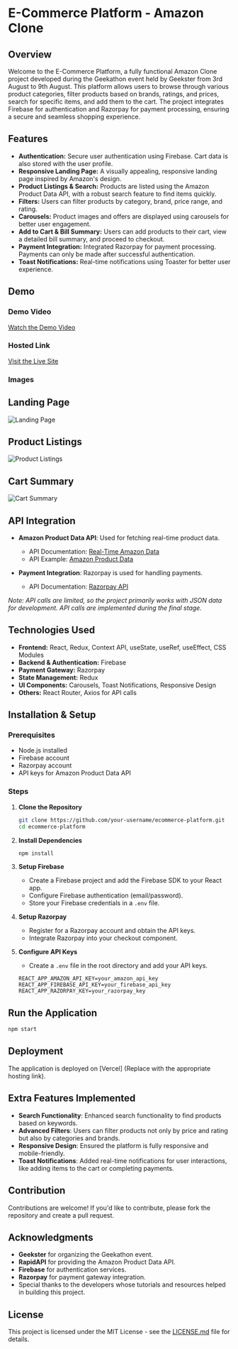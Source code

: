 # E-Commerce Platform - Amazon Clone

## Overview

Welcome to the E-Commerce Platform, a fully functional Amazon Clone project developed during the Geekathon event held by Geekster from 3rd August to 9th August. This platform allows users to browse through various product categories, filter products based on brands, ratings, and prices, search for specific items, and add them to the cart. The project integrates Firebase for authentication and Razorpay for payment processing, ensuring a secure and seamless shopping experience.

## Features

- **Authentication:** Secure user authentication using Firebase. Cart data is also stored with the user profile.
- **Responsive Landing Page:** A visually appealing, responsive landing page inspired by Amazon's design.
- **Product Listings & Search:** Products are listed using the Amazon Product Data API, with a robust search feature to find items quickly.
- **Filters:** Users can filter products by category, brand, price range, and rating.
- **Carousels:** Product images and offers are displayed using carousels for better user engagement.
- **Add to Cart & Bill Summary:** Users can add products to their cart, view a detailed bill summary, and proceed to checkout.
- **Payment Integration:** Integrated Razorpay for payment processing. Payments can only be made after successful authentication.
- **Toast Notifications:** Real-time notifications using Toaster for better user experience.

## Demo

### Demo Video
[Watch the Demo Video](#) 

### Hosted Link
[Visit the Live Site](https://amazon-clone-ashen-phi.vercel.app/) 

### Images
## Landing Page
![Landing Page](https://github.com/user-attachments/assets/96ea911b-c127-4722-a3e6-e6b7571d96f9)

## Product Listings
![Product Listings](https://github.com/user-attachments/assets/1a002a13-cb74-44e5-be46-6465942d2851)

## Cart Summary
![Cart Summary](https://github.com/user-attachments/assets/223b7053-7a25-4a73-b27a-0dbcda362804) 

## API Integration

- **Amazon Product Data API**: Used for fetching real-time product data.
  - API Documentation: [Real-Time Amazon Data](https://rapidapi.com/letscrape-6bRBa3QguO5/api/real-time-amazon-data/playground/apiendpoint_17991940-c656-454f-a9ee-0277b0ada11d)
  - API Example: [Amazon Product Data](https://rapidapi.com/opus-serve-opus-serve-default/api/amazon-product-data6)

- **Payment Integration**: Razorpay is used for handling payments.
  - API Documentation: [Razorpay API](https://razorpay.com/docs/api/)

*Note: API calls are limited, so the project primarily works with JSON data for development. API calls are implemented during the final stage.*

## Technologies Used

- **Frontend:** React, Redux, Context API, useState, useRef, useEffect, CSS Modules
- **Backend & Authentication:** Firebase
- **Payment Gateway:** Razorpay
- **State Management:** Redux
- **UI Components:** Carousels, Toast Notifications, Responsive Design
- **Others:** React Router, Axios for API calls

## Installation & Setup

### Prerequisites
- Node.js installed
- Firebase account
- Razorpay account
- API keys for Amazon Product Data API

### Steps

1. **Clone the Repository**
    ```bash
    git clone https://github.com/your-username/ecommerce-platform.git
    cd ecommerce-platform
    ```

2. **Install Dependencies**
    ```bash
    npm install
    ```

3. **Setup Firebase**
   - Create a Firebase project and add the Firebase SDK to your React app.
   - Configure Firebase authentication (email/password).
   - Store your Firebase credentials in a `.env` file.

4. **Setup Razorpay**
   - Register for a Razorpay account and obtain the API keys.
   - Integrate Razorpay into your checkout component.

5. **Configure API Keys**
   - Create a `.env` file in the root directory and add your API keys.
   ```env
   REACT_APP_AMAZON_API_KEY=your_amazon_api_key
   REACT_APP_FIREBASE_API_KEY=your_firebase_api_key
   REACT_APP_RAZORPAY_KEY=your_razorpay_key
   ```

## Run the Application

```bash
npm start
```
## Deployment

The application is deployed on [Vercel] (Replace with the appropriate hosting link).

## Extra Features Implemented

- **Search Functionality**: Enhanced search functionality to find products based on keywords.
- **Advanced Filters**: Users can filter products not only by price and rating but also by categories and brands.
- **Responsive Design**: Ensured the platform is fully responsive and mobile-friendly.
- **Toast Notifications**: Added real-time notifications for user interactions, like adding items to the cart or completing payments.

## Contribution

Contributions are welcome! If you'd like to contribute, please fork the repository and create a pull request.

## Acknowledgments

- **Geekster** for organizing the Geekathon event.
- **RapidAPI** for providing the Amazon Product Data API.
- **Firebase** for authentication services.
- **Razorpay** for payment gateway integration.
- Special thanks to the developers whose tutorials and resources helped in building this project.

## License

This project is licensed under the MIT License - see the [LICENSE.md](LICENSE.md) file for details.

